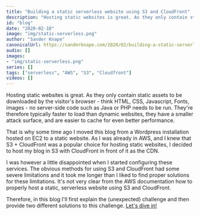 ```yaml
---
title: "Building a static serverless website using S3 and CloudFront"
description: "Hosting static websites is great. As they only contain static assets to be downloaded by the visitor's browser - think HTML, CSS, Javascript, Fonts, images - no server-side code such as Java or PHP needs to be run. They're therefore typically faster to load than dynamic websites, they have a smaller attack surface, and are easier to cache for even better performance."
id: "blog"
date: "2020-02-18"
image: "img/static-serverless.png"
author: "Sander Knape"
canonicalUrl: https://sanderknape.com/2020/02/building-a-static-serverless-website-using-s3-cloudfront/
audio: []
images:
- "img/static-serverless.png"
series: []
tags: ["serverless", "AWS", "S3", "Cloudfront"]
videos: []
---
```

Hosting static websites is great. As they only contain static assets to be downloaded by the visitor's browser - think HTML, CSS, Javascript, Fonts, images - no server-side code such as Java or PHP needs to be run. They're therefore typically faster to load than dynamic websites, they have a smaller attack surface, and are easier to cache for even better performance.

That is why some time ago I moved this blog from a Wordpress installation hosted on EC2 to a static website. As I was already in AWS, and I knew that S3 + CloudFront was a popular choice for hosting static websites, I decided to host my blog in S3 with CloudFront in front of it as the CDN.

I was however a little disappointed when I started configuring these services. The obvious methods for using S3 and CloudFront had some severe limitations and it took me longer than I liked to find proper solutions for these limitations. It's not very clear from the AWS documentation how to properly host a static, serverless website using S3 and CloudFront.

Therefore, in this blog I'll first explain the (unexpected) challenge and then provide two different solutions to this challenge. [Let's dive in!](https://sanderknape.com/2020/02/building-a-static-serverless-website-using-s3-cloudfront/)